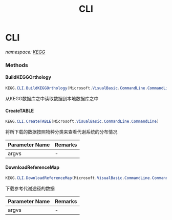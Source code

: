 ﻿---
title: CLI
---

# CLI
_namespace: [KEGG](N-KEGG.html)_





### Methods

#### BuildKEGGOrthology
```csharp
KEGG.CLI.BuildKEGGOrthology(Microsoft.VisualBasic.CommandLine.CommandLine)
```
从KEGG数据库之中读取数据到本地数据库之中

#### CreateTABLE
```csharp
KEGG.CLI.CreateTABLE(Microsoft.VisualBasic.CommandLine.CommandLine)
```
将所下载的数据按照物种分类来查看代谢系统的分布情况

|Parameter Name|Remarks|
|--------------|-------|
|argvs|-|


#### DownloadReferenceMap
```csharp
KEGG.CLI.DownloadReferenceMap(Microsoft.VisualBasic.CommandLine.CommandLine)
```
下载参考代谢途径的数据

|Parameter Name|Remarks|
|--------------|-------|
|argvs|-|



